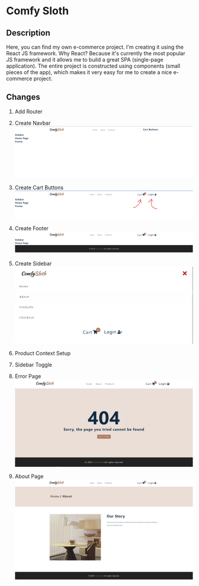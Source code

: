 # Comfy Sloth

## Description

Here, you can find my own e-commerce project. I'm creating it using the React JS framework.
Why React? Because it's currently the most popular JS framework and it allows me to build a great SPA (single-page application). The entire project is constructed using components (small pieces of the app), which makes it very easy for me to create a nice e-commerce project.

## Changes

1. Add Router

2. Create Navbar
   <img alt="Navbar" src="./src/images/Navbar.png">

3. Create Cart Buttons
   <img alt="Buttons" src="./src/images/Cart-buttons.png">

4. Create Footer
   <img alt="Footer" src="./src/images/Footer.png">

5. Create Sidebar
   <img alt="Sidebar" src="./src/images/Sidebar.png">

6. Product Context Setup

7. Sidebar Toggle

8. Error Page
   <img alt="Sidebar" src="./src/images/Error.png">

9. About Page
   <img alt="Sidebar" src="./src/images/About.png">
